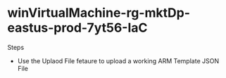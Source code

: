 # winVirtualMachine-rg-mktDp-eastus-prod-7yt56-IaC


Steps
- Use the Uplaod File fetaure to upload a working ARM Template JSON File
